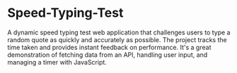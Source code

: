 # Speed-Typing-Test
A dynamic speed typing test web application that challenges users to type a random quote as quickly and accurately as possible. The project tracks the time taken and provides instant feedback on performance. It's a great demonstration of fetching data from an API, handling user input, and managing a timer with JavaScript.
